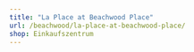 ```yaml
---
title: "La Place at Beachwood Place"
url: /beachwood/la-place-at-beachwood-place/
shop: Einkaufszentrum
---
```

